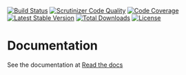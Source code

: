 [![Build Status](https://travis-ci.org/NukaCode/core.svg?branch=2.0.0)](https://travis-ci.org/NukaCode/core)
[![Scrutinizer Code Quality](https://scrutinizer-ci.com/g/NukaCode/core/badges/quality-score.png?b=master)](https://scrutinizer-ci.com/g/NukaCode/core/?branch=master)
[![Code Coverage](https://scrutinizer-ci.com/g/NukaCode/core/badges/coverage.png?b=master)](https://scrutinizer-ci.com/g/NukaCode/core/?branch=master)
[![Latest Stable Version](https://poser.pugx.org/nukacode/core/version.svg)](https://packagist.org/packages/nukacode/core)
[![Total Downloads](https://poser.pugx.org/nukacode/core/downloads.svg)](https://packagist.org/packages/nukacode/core)
[![License](https://poser.pugx.org/nukacode/core/license.svg)](https://packagist.org/packages/nukacode/core)

# Documentation
See the documentation at [Read the docs](http://nukacode-core.readthedocs.org/en/stable/)